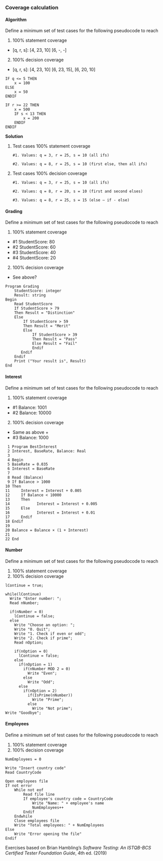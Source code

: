 ### Coverage calculation

#### Algorithm
Define a minimum set of test cases for the following pseudocode to reach
1. 100% statement coverage
- [q, r, s]: [4, 23, 10] [6, -, -]
2. 100% decision coverage
- [q, r, s]: [4, 23, 10] [6, 23, 15], [6, 20, 10]
```
IF q <= 5 THEN
    x = 100
ELSE
    x = 50
ENDIF

IF r >= 22 THEN
    x = 500
    IF s < 13 THEN
        x = 200
    ENDIF
ENDIF
```

**Solution**

1. Test cases 100% statement coverage

    ```
    #1. Values: q = 3, r = 25, s = 10 (all ifs)

    #2. Values: q = 8, r = 25, s = 10 (first else, then all ifs)
    ```

2. Test cases 100% decision coverage

    ```
    #1. Values: q = 3, r = 25, s = 10 (all ifs)

    #2. Values: q = 8, r = 20, s = 10 (first and second elses)

    #3. Values: q = 8, r = 25, s = 15 (else – if - else)
    ```
    
#### Grading
Define a minimum set of test cases for the following pseudocode to reach
1. 100% statement coverage
- #1 StudentScore: 80
- #2 StudentScore: 60
- #3 StudentScore: 40
- #4 StudentScore: 20
2. 100% decision coverage
- See above?
```
Program Grading
    StudentScore: integer
    Result: string
Begin
    Read StudentScore
    If StudentScore > 79
    Then Result = "Distinction"
    Else
        If StudentScore > 59
        Then Result = "Merit"
        Else
            If StudentScore > 39
            Then Result = "Pass"
            Else Result = "Fail"
            Endif
       Endif
    Endif
    Print ("Your result is", Result)
End
```

#### Interest
Define a minimum set of test cases for the following pseudocode to reach
1. 100% statement coverage
- #1 Balance: 1001
- #2 Balance: 10000
2. 100% decision coverage
- Same as above +
- #3 Balance: 1000

```
 1 Program BestInterest
 2 Interest, BaseRate, Balance: Real
 3
 4 Begin
 5 BaseRate = 0.035
 6 Interest = BaseRate
 7
 8 Read (Balance)
 9 If Balance > 1000
10 Then
11     Interest = Interest + 0.005
12     If Balance < 10000
13     Then
14            Interest = Interest + 0.005
15     Else
16            Interest = Interest + 0.01
17     Endif
18 Endif
19
20 Balance = Balance × (1 + Interest)
21
22 End
```

#### Number
Define a minimum set of test cases for the following pseudocode to reach
1. 100% statement coverage
2. 100% decision coverage

```
lContinue = true;

while(lContinue)
  Write "Enter number: ";
  Read nNumber;
  
  if(nNumber = 0) 
    lContinue = false;
  else 
    Write "Choose an option: ";
    Write "0. Quit";
    Write "1. Check if even or odd";
    Write "2. Check if prime";
    Read nOption;

    if(nOption = 0)
      lContinue = false;
    else
      if(nOption = 1)
        if(nNumber MOD 2 = 0)
          Write "Even";
        else
          Write "Odd";
      else
        if(nOption = 2)
          if(IsPrime(nNumber))
            Write "Prime";
          else
            Write "Not prime";
Write "Goodbye";
```

#### Employees

Define a minimum set of test cases for the following pseudocode to reach
1. 100% statement coverage
2. 100% decision coverage

```
NumEmployees = 0

Write "Insert country code"
Read CountryCode

Open employees file
If not error
    While not eof
        Read file line
        If employee's country code = CountryCode
            Write "Name: " + employee's name
            NumEmployees++
        Endif
    Endwhile
    Close employees file
    Write "Total employees: " + NumEmployees
Else
    Write "Error opening the file"
Endif
```

Exercises based on Brian Hambling’s *Software Testing: An ISTQB-BCS Certified Tester Foundation Guide*, 4th ed. (2019)
